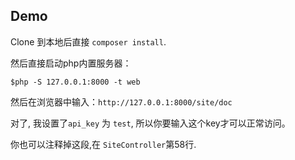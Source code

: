 Demo
-----

Clone 到本地后直接 `composer install`.

然后直接启动php内置服务器：
```
$php -S 127.0.0.1:8000 -t web
```

然后在浏览器中输入：`http://127.0.0.1:8000/site/doc`

对了, 我设置了`api_key` 为 `test`, 所以你要输入这个key才可以正常访问。

你也可以注释掉这段,在 `SiteController`第58行.